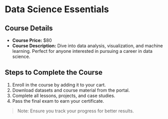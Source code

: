 # Data Science Essentials

## Course Details
- **Course Price:** $80
- **Course Description:** Dive into data analysis, visualization, and machine learning. Perfect for anyone interested in pursuing a career in data science.

## Steps to Complete the Course
1. Enroll in the course by adding it to your cart.
2. Download datasets and course material from the portal.
3. Complete all lessons, projects, and case studies.
4. Pass the final exam to earn your certificate.

> Note: Ensure you track your progress for better results.

